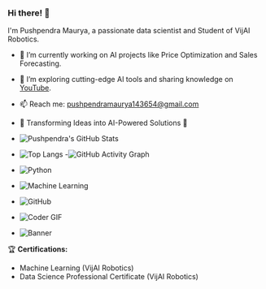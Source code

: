 ### Hi there! 👋  
I'm Pushpendra Maurya, a passionate data scientist and Student of VijAI Robotics.  
- 🔭 I’m currently working on AI projects like Price Optimization and Sales Forecasting.  
- 🌱 I’m exploring cutting-edge AI tools and sharing knowledge on [YouTube](https://www.youtube.com/@AIExplorer143).  
- 📫 Reach me: pushpendramaurya143654@gmail.com
- 🚀 Transforming Ideas into AI-Powered Solutions 🌟

- ![Pushpendra's GitHub Stats](https://github-readme-stats.vercel.app/api?username=Pushpendra52005&show_icons=true&theme=radical)
- ![Top Langs](https://github-readme-stats.vercel.app/api/top-langs/?username=Pushpendra52005&layout=compact&theme=radical)
-![GitHub Activity Graph](https://github-readme-activity-graph.vercel.app/graph?username=Pushpendra52005&theme=dracula)

- ![Python](https://img.shields.io/badge/-Python-3776AB?style=flat-square&logo=python&logoColor=white)
- ![Machine Learning](https://img.shields.io/badge/-Machine%20Learning-10217D?style=flat-square&logo=tensorflow)
- ![GitHub](https://img.shields.io/badge/-GitHub-181717?style=flat-square&logo=github)
- ![Coder GIF](https://raw.githubusercontent.com/Pushpendra52005/Pushpendra52005/main/assets/coding.gif)
- ![Banner](https://raw.githubusercontent.com/Pushpendra52005/Pushpendra52005/main/assets/banner.png)


🏆 **Certifications:**  
- Machine Learning (VijAI Robotics)  
- Data Science Professional Certificate (VijAI Robotics)  


<!---
Pushpendra52005/Pushpendra52005 is a ✨ special ✨ repository because its `README.md` (this file) appears on your GitHub profile.
You can click the Preview link to take a look at your changes.
--->
